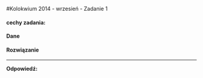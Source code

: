 #Kolokwium 2014 - wrzesień - Zadanie 1

#### cechy zadania: 

#### Dane


#### Rozwiązanie

----
**Odpowiedź:**  